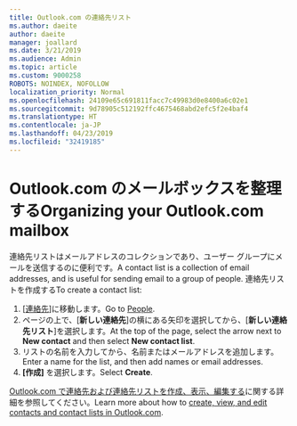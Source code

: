 ```yaml
---
title: Outlook.com の連絡先リスト
ms.author: daeite
author: daeite
manager: joallard
ms.date: 3/21/2019
ms.audience: Admin
ms.topic: article
ms.custom: 9000258
ROBOTS: NOINDEX, NOFOLLOW
localization_priority: Normal
ms.openlocfilehash: 24109e65c691811facc7c49983d0e8400a6c02e1
ms.sourcegitcommit: 9d78905c512192ffc4675468abd2efc5f2e4baf4
ms.translationtype: HT
ms.contentlocale: ja-JP
ms.lasthandoff: 04/23/2019
ms.locfileid: "32419185"
---
```

# <a name="organizing-your-outlookcom-mailbox"></a><span data-ttu-id="356f4-102">Outlook.com のメールボックスを整理する</span><span class="sxs-lookup"><span data-stu-id="356f4-102">Organizing your Outlook.com mailbox</span></span>

<span data-ttu-id="356f4-103">連絡先リストはメールアドレスのコレクションであり、ユーザー グループにメールを送信するのに便利です。</span><span class="sxs-lookup"><span data-stu-id="356f4-103">A contact list is a collection of email addresses, and is useful for sending email to a group of people.</span></span> <span data-ttu-id="356f4-104">連絡先リストを作成する</span><span class="sxs-lookup"><span data-stu-id="356f4-104">To create a contact list:</span></span>

1. <span data-ttu-id="356f4-105">[[連絡先](https://outlook.live.com/people/)]に移動します。</span><span class="sxs-lookup"><span data-stu-id="356f4-105">Go to [People](https://outlook.live.com/people/).</span></span>
1. <span data-ttu-id="356f4-106">ページの上で、[**新しい連絡先**]の横にある矢印を選択してから、[**新しい連絡先リスト**]を選択します。</span><span class="sxs-lookup"><span data-stu-id="356f4-106">At the top of the page, select the arrow next to **New contact** and then select **New contact list**.</span></span>
1. <span data-ttu-id="356f4-107">リストの名前を入力してから、名前またはメールアドレスを追加します。</span><span class="sxs-lookup"><span data-stu-id="356f4-107">Enter a name for the list, and then add names or email addresses.</span></span>
1. <span data-ttu-id="356f4-108">**[作成]** を選択します。</span><span class="sxs-lookup"><span data-stu-id="356f4-108">Select **Create**.</span></span>

<span data-ttu-id="356f4-109">[Outlook.com で連絡先および連絡先リストを作成、表示、編集する](https://support.office.com/article/5b909158-036e-4820-92f7-2a27f57b9f01)に関する詳細を参照してください。</span><span class="sxs-lookup"><span data-stu-id="356f4-109">Learn more about how to [create, view, and edit contacts and contact lists in Outlook.com](https://support.office.com/article/5b909158-036e-4820-92f7-2a27f57b9f01).</span></span>